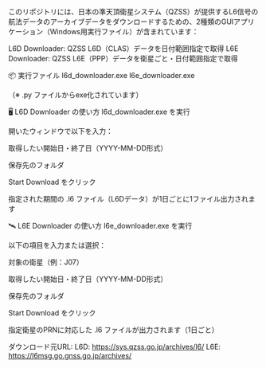このリポジトリには、日本の準天頂衛星システム（QZSS）が提供するL6信号の航法データのアーカイブデータをダウンロードするための、2種類のGUIアプリケーション（Windows用実行ファイル）が含まれています：

L6D Downloader: QZSS L6D（CLAS）データを日付範囲指定で取得
L6E Downloader: QZSS L6E（PPP）データを衛星ごと・日付範囲指定で取得

📦 実行ファイル
l6d_downloader.exe
l6e_downloader.exe

（※ .py ファイルからexe化されています）

🖥 L6D Downloader の使い方
l6d_downloader.exe を実行

開いたウィンドウで以下を入力：

取得したい開始日・終了日（YYYY-MM-DD形式）

保存先のフォルダ

Start Download をクリック

指定された期間の .l6 ファイル（L6Dデータ）が1日ごとに1ファイル出力されます


🛰 L6E Downloader の使い方
l6e_downloader.exe を実行

以下の項目を入力または選択：

対象の衛星（例：J07）

取得したい開始日・終了日（YYYY-MM-DD形式）

保存先のフォルダ

Start Download をクリック

指定衛星のPRNに対応した .l6 ファイルが出力されます（1日ごと）


ダウンロード元URL:
L6D: https://sys.qzss.go.jp/archives/l6/
L6E: https://l6msg.go.gnss.go.jp/archives/
